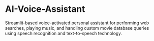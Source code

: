 # AI-Voice-Assistant
Streamlit-based voice-activated personal assistant for performing web searches, playing music, and handling custom movie database queries using speech recognition and text-to-speech technology.
